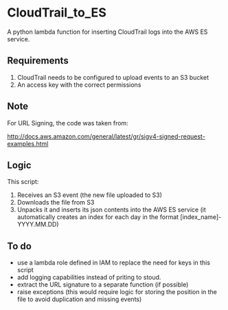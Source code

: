 # CloudTrail_to_ES
A python lambda function for inserting CloudTrail logs into the AWS ES service.

## Requirements
1. CloudTrail needs to be configured to upload events to an S3 bucket
2. An access key with the correct permissions

## Note
For URL Signing, the code was taken from:

http://docs.aws.amazon.com/general/latest/gr/sigv4-signed-request-examples.html

## Logic
This script:
1. Receives an S3 event (the new file uploaded to S3)
2. Downloads the file from S3
3. Unpacks it and inserts its json contents into the AWS ES service
(it automatically creates an index for each day in the format [index_name]-YYYY.MM.DD)

## To do
- use a lambda role defined in IAM to replace the need for keys in this script
- add logging capabilities instead of priting to stoud.
- extract the URL signature to a separate function (if possible)
- raise exceptions (this would require logic for storing the position in the file to avoid duplication and missing events)
